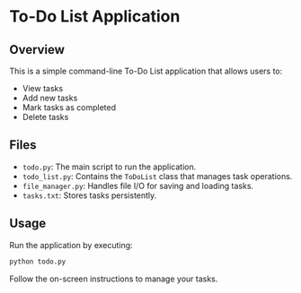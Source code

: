 # To-Do List Application

## Overview
This is a simple command-line To-Do List application that allows users to:
- View tasks
- Add new tasks
- Mark tasks as completed
- Delete tasks

## Files
- `todo.py`: The main script to run the application.
- `todo_list.py`: Contains the `ToDoList` class that manages task operations.
- `file_manager.py`: Handles file I/O for saving and loading tasks.
- `tasks.txt`: Stores tasks persistently.

## Usage
Run the application by executing:
```bash
python todo.py
```
Follow the on-screen instructions to manage your tasks.
